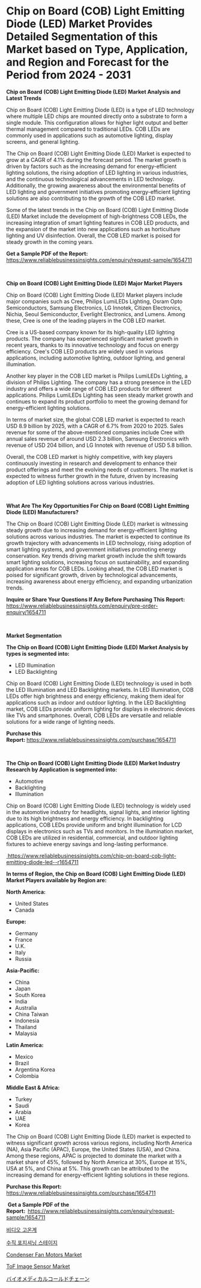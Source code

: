 <p><h1>Chip on Board (COB) Light Emitting Diode (LED) Market Provides Detailed Segmentation of this Market based on Type, Application, and Region and Forecast for the Period from 2024 - 2031</h1></p><p><strong>Chip on Board (COB) Light Emitting Diode (LED) Market Analysis and Latest Trends</strong></p>
<p><p>Chip on Board (COB) Light Emitting Diode (LED) is a type of LED technology where multiple LED chips are mounted directly onto a substrate to form a single module. This configuration allows for higher light output and better thermal management compared to traditional LEDs. COB LEDs are commonly used in applications such as automotive lighting, display screens, and general lighting.</p><p>The Chip on Board (COB) Light Emitting Diode (LED) Market is expected to grow at a CAGR of 4.1% during the forecast period. The market growth is driven by factors such as the increasing demand for energy-efficient lighting solutions, the rising adoption of LED lighting in various industries, and the continuous technological advancements in LED technology. Additionally, the growing awareness about the environmental benefits of LED lighting and government initiatives promoting energy-efficient lighting solutions are also contributing to the growth of the COB LED market.</p><p>Some of the latest trends in the Chip on Board (COB) Light Emitting Diode (LED) Market include the development of high-brightness COB LEDs, the increasing integration of smart lighting features in COB LED products, and the expansion of the market into new applications such as horticulture lighting and UV disinfection. Overall, the COB LED market is poised for steady growth in the coming years.</p></p>
<p><strong>Get a Sample PDF of the Report:&nbsp;</strong> <a href="https://www.reliablebusinessinsights.com/enquiry/request-sample/1654711">https://www.reliablebusinessinsights.com/enquiry/request-sample/1654711</a></p>
<p>&nbsp;</p>
<p><strong>Chip on Board (COB) Light Emitting Diode (LED) Major Market Players</strong></p>
<p><p>Chip on Board (COB) Light Emitting Diode (LED) Market players include major companies such as Cree, Philips LumiLEDs Lighting, Osram Opto Semiconductors, Samsung Electronics, LG Innotek, Citizen Electronics, Nichia, Seoul Semiconductor, Everlight Electronics, and Lumens. Among these, Cree is one of the leading players in the COB LED market.</p><p>Cree is a US-based company known for its high-quality LED lighting products. The company has experienced significant market growth in recent years, thanks to its innovative technology and focus on energy efficiency. Cree's COB LED products are widely used in various applications, including automotive lighting, outdoor lighting, and general illumination.</p><p>Another key player in the COB LED market is Philips LumiLEDs Lighting, a division of Philips Lighting. The company has a strong presence in the LED industry and offers a wide range of COB LED products for different applications. Philips LumiLEDs Lighting has seen steady market growth and continues to expand its product portfolio to meet the growing demand for energy-efficient lighting solutions.</p><p>In terms of market size, the global COB LED market is expected to reach USD 8.9 billion by 2025, with a CAGR of 6.7% from 2020 to 2025. Sales revenue for some of the above-mentioned companies include Cree with annual sales revenue of around USD 2.3 billion, Samsung Electronics with revenue of USD 204 billion, and LG Innotek with revenue of USD 5.8 billion.</p><p>Overall, the COB LED market is highly competitive, with key players continuously investing in research and development to enhance their product offerings and meet the evolving needs of customers. The market is expected to witness further growth in the future, driven by increasing adoption of LED lighting solutions across various industries.</p></p>
<p>&nbsp;</p>
<p><strong>What Are The Key Opportunities For Chip on Board (COB) Light Emitting Diode (LED) Manufacturers?</strong></p>
<p><p>The Chip on Board (COB) Light Emitting Diode (LED) market is witnessing steady growth due to increasing demand for energy-efficient lighting solutions across various industries. The market is expected to continue its growth trajectory with advancements in LED technology, rising adoption of smart lighting systems, and government initiatives promoting energy conservation. Key trends driving market growth include the shift towards smart lighting solutions, increasing focus on sustainability, and expanding application areas for COB LEDs. Looking ahead, the COB LED market is poised for significant growth, driven by technological advancements, increasing awareness about energy efficiency, and expanding urbanization trends.</p></p>
<p><strong>Inquire or Share Your Questions If Any Before Purchasing This Report:</strong> <a href="https://www.reliablebusinessinsights.com/enquiry/pre-order-enquiry/1654711">https://www.reliablebusinessinsights.com/enquiry/pre-order-enquiry/1654711</a></p>
<p>&nbsp;</p>
<p><strong>Market Segmentation</strong></p>
<p><strong>The Chip on Board (COB) Light Emitting Diode (LED) Market Analysis by types is segmented into:</strong></p>
<p><ul><li>LED Illumination</li><li>LED Backlighting</li></ul></p>
<p><p>Chip on Board (COB) Light Emitting Diode (LED) technology is used in both the LED Illumination and LED Backlighting markets. In LED Illumination, COB LEDs offer high brightness and energy efficiency, making them ideal for applications such as indoor and outdoor lighting. In the LED Backlighting market, COB LEDs provide uniform lighting for displays in electronic devices like TVs and smartphones. Overall, COB LEDs are versatile and reliable solutions for a wide range of lighting needs.</p></p>
<p><strong>Purchase this Report:&nbsp;</strong><a href="https://www.reliablebusinessinsights.com/purchase/1654711">https://www.reliablebusinessinsights.com/purchase/1654711</a></p>
<p>&nbsp;</p>
<p><strong>The Chip on Board (COB) Light Emitting Diode (LED) Market Industry Research by Application is segmented into:</strong></p>
<p><ul><li>Automotive</li><li>Backlighting</li><li>Illumination</li></ul></p>
<p><p>Chip on Board (COB) Light Emitting Diode (LED) technology is widely used in the automotive industry for headlights, signal lights, and interior lighting due to its high brightness and energy efficiency. In backlighting applications, COB LEDs provide uniform and bright illumination for LCD displays in electronics such as TVs and monitors. In the illumination market, COB LEDs are utilized in residential, commercial, and outdoor lighting fixtures to achieve energy savings and long-lasting performance.</p></p>
<p><a href="https://www.reliablebusinessinsights.com/chip-on-board-cob-light-emitting-diode-led--r1654711">&nbsp;https://www.reliablebusinessinsights.com/chip-on-board-cob-light-emitting-diode-led--r1654711</a></p>
<p><strong>In terms of Region, the Chip on Board (COB) Light Emitting Diode (LED) Market Players available by Region are:</strong></p>
<p>
    <p> <strong> North America: </strong>
        <ul>
            <li>United States</li>
            <li>Canada</li>
        </ul>
        </p> 
    <p> <strong> Europe: </strong>
        <ul>
            <li>Germany</li>
            <li>France</li>
            <li>U.K.</li>
            <li>Italy</li>
            <li>Russia</li>
        </ul>
        </p> 
    <p> <strong> Asia-Pacific: </strong>
        <ul>
            <li>China</li>
            <li>Japan</li>
            <li>South Korea</li>
            <li>India</li>
            <li>Australia</li>
            <li>China Taiwan</li>
            <li>Indonesia</li>
            <li>Thailand</li>
            <li>Malaysia</li>
        </ul>
        </p> 
    <p> <strong> Latin America: </strong>
        <ul>
            <li>Mexico</li>
            <li>Brazil</li>
            <li>Argentina Korea</li>
            <li>Colombia</li>
        </ul>
        </p> 
    <p> <strong> Middle East & Africa: </strong>
        <ul>
            <li>Turkey</li>
            <li>Saudi</li>
            <li>Arabia</li>
            <li>UAE</li>
            <li>Korea</li>
        </ul>
    </p>
    </p>
<p><p>The Chip on Board (COB) Light Emitting Diode (LED) market is expected to witness significant growth across various regions, including North America (NA), Asia Pacific (APAC), Europe, the United States (USA), and China. Among these regions, APAC is projected to dominate the market with a market share of 45%, followed by North America at 30%, Europe at 15%, USA at 5%, and China at 5%. This growth can be attributed to the increasing demand for energy-efficient lighting solutions in these regions.</p></p>
<p><strong>Purchase this Report: </strong><a href="https://www.reliablebusinessinsights.com/purchase/1654711">https://www.reliablebusinessinsights.com/purchase/1654711</a></p>
<p>&nbsp;<strong>Get a Sample PDF of the Report:&nbsp;&nbsp;</strong><a href="https://www.reliablebusinessinsights.com/enquiry/request-sample/1654711">https://www.reliablebusinessinsights.com/enquiry/request-sample/1654711</a></p>
<p><strong></strong></p>
<p><p><a href="https://github.com/PhilToryphy7876567/Market-Research-Report-List-2/blob/main/3837497158776.md">비디오 고온계</a></p><p><a href="https://github.com/hzumrdvas204296/Market-Research-Report-List-2/blob/main/1666717158775.md">수직 포지셔닝 스테이지</a></p><p><a href="https://github.com/mabenkhyari11/Market-Research-Report-List-1/blob/main/condenser-fan-motors-market.md">Condenser Fan Motors Market</a></p><p><a href="https://github.com/WillieWoodard/Market-Research-Report-List-5/blob/main/tof-image-sensor-market.md">ToF Image Sensor Market</a></p><p><a href="https://github.com/CarlieShields/Market-Research-Report-List-1/blob/main/6092245149121.md">バイオメディカルコールドチェーン</a></p></p>